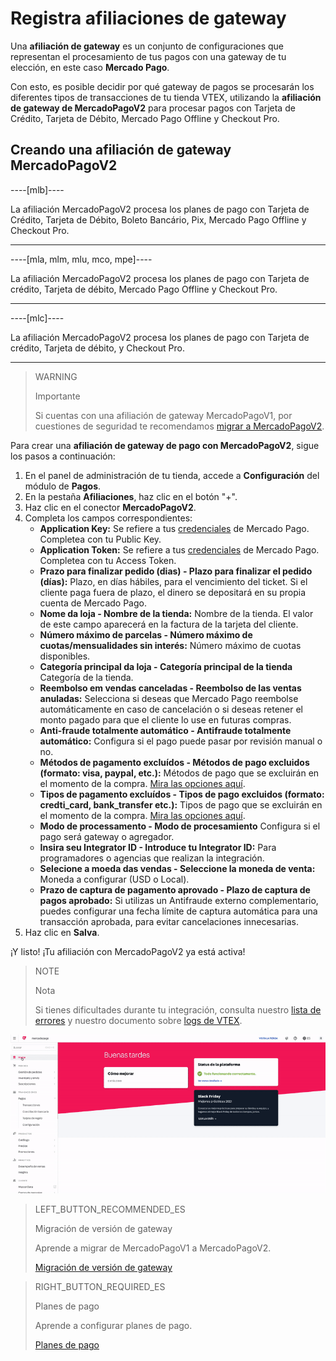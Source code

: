 # Registra afiliaciones de gateway

Una **afiliación de gateway** es un conjunto de configuraciones que representan el procesamiento de tus pagos con una gateway de tu elección, en este caso **Mercado Pago**. 


Con esto, es posible decidir por qué gateway de pagos se procesarán los diferentes tipos de transacciones de tu tienda VTEX, utilizando la **afiliación de gateway de MercadoPagoV2** para procesar pagos con Tarjeta de Crédito, Tarjeta de Débito, Mercado Pago Offline y Checkout Pro.

## Creando una afiliación de gateway MercadoPagoV2

----[mlb]----

La afiliación MercadoPagoV2 procesa los planes de pago con Tarjeta de Crédito, Tarjeta de Débito, Boleto Bancário, Pix, Mercado Pago Offline y Checkout Pro.

------------

----[mla, mlm, mlu, mco, mpe]----

La afiliación MercadoPagoV2 procesa los planes de pago con Tarjeta de crédito, Tarjeta de débito, Mercado Pago Offline y Checkout Pro.

------------

----[mlc]----

La afiliación MercadoPagoV2 procesa los planes de pago con Tarjeta de crédito, Tarjeta de débito, y Checkout Pro.

------------

> WARNING
>
> Importante
>
> Si cuentas con una afiliación de gateway MercadoPagoV1, por cuestiones de seguridad te recomendamos [migrar a MercadoPagoV2](https://www.mercadopago[FAKER][URL][DOMAIN]/developers/es/guides/plugins/unofficial/vtex/mp1-mp2-migration).

Para crear una **afiliación de gateway de pago con MercadoPagoV2**, sigue los pasos a continuación:

1. En el panel de administración de tu tienda, accede a **Configuración** del módulo de **Pagos**.
2. En la pestaña **Afiliaciones**, haz clic en el botón "+".
3. Haz clic en el conector **MercadoPagoV2**.
4. Completa los campos correspondientes: 
   * **Application Key:** Se refiere a tus [credenciales](https://www.mercadopago[FAKER][URL][DOMAIN]/developers/es/guides/resources/credentials) de Mercado Pago. Completea con tu Public Key.
   * **Application Token:** Se refiere a tus [credenciales](https://www.mercadopago[FAKER][URL][DOMAIN]/developers/es/guides/resources/credentials) de Mercado Pago. Completea con tu Access Token.
   * **Prazo para finalizar pedido (dias) - Plazo para finalizar el pedido (días):** Plazo, en días hábiles, para el vencimiento del ticket. Si el cliente paga fuera de plazo, el dinero se depositará en su propia cuenta de Mercado Pago.
   * **Nome da loja - Nombre de la tienda:** Nombre de la tienda. El valor de este campo aparecerá en la factura de la tarjeta del cliente.
   * **Número máximo de parcelas - Número máximo de cuotas/mensualidades sin interés:** Número máximo de cuotas disponibles.
   * **Categoría principal da loja - Categoría principal de la tienda** Categoría de la tienda.
   * **Reembolso em vendas canceladas - Reembolso de las ventas anuladas:** Selecciona si deseas que Mercado Pago reembolse automáticamente en caso de cancelación o si deseas retener el monto pagado para que el cliente lo use en futuras compras.
   * **Anti-fraude totalmente automático - Antifraude totalmente automático:** Configura si el pago puede pasar por revisión manual o no.
   * **Métodos de pagamento excluídos - Métodos de pago excluidos (formato: visa, paypal, etc.):** Métodos de pago que se excluirán en el momento de la compra. [Mira las opciones aquí](https://www.mercadopago[FAKER][URL][DOMAIN]/developers/es/guides/plugins/unofficial/vtex/payment-methods).
   * **Tipos de pagamento excluídos - Tipos de pago excluidos (formato: credti_card, bank_transfer etc.):** Tipos de pago que se excluirán en el momento de la compra. [Mira las opciones aquí](https://www.mercadopago[FAKER][URL][DOMAIN]/developers/es/guides/plugins/unofficial/vtex/payment-methods).
   * **Modo de processamento - Modo de procesamiento** Configura si el pago será gateway o agregador.
   * **Insira seu Integrator ID - Introduce tu Integrator ID:** Para programadores o agencias que realizan la integración.
   * **Selecione a moeda das vendas - Seleccione la moneda de venta:** Moneda a configurar (USD o Local).
   * **Prazo de captura de pagamento aprovado -  Plazo de captura de pagos aprobado:** Si utilizas un Antifraude externo complementario, puedes configurar una fecha límite de captura automática para una transacción aprobada, para evitar cancelaciones innecesarias.
5. Haz clic en **Salva**.

¡Y listo! ¡Tu afiliación con MercadoPagoV2 ya está activa!

> NOTE
>
> Nota
> 
> Si tienes dificultades durante tu integración, consulta nuestro [lista de errores](https://www.mercadopago[FAKER][URL][DOMAIN]/developers/es/guides/plugins/unofficial/vtex/common-errors) y nuestro documento sobre [logs de VTEX](https://www.mercadopago[FAKER][URL][DOMAIN]/developers/es/guides/plugins/unofficial/vtex/logs).

![Creando una afiliación de gateway MercadoPagoV2](/images/vtex/affiliationV2-es.gif)

> LEFT_BUTTON_RECOMMENDED_ES
>
> Migración de versión de gateway
>
> Aprende a migrar de MercadoPagoV1 a MercadoPagoV2.
>
> [Migración de versión de gateway](https://www.mercadopago[FAKER][URL][DOMAIN]/developers/es/guides/plugins/unofficial/vtex/mp1-mp2-migration)

> RIGHT_BUTTON_REQUIRED_ES
>
> Planes de pago
>
> Aprende a configurar planes de pago.
>
> [Planes de pago](https://www.mercadopago[FAKER][URL][DOMAIN]/developers/es/guides/plugins/unofficial/vtex/configure-payment-conditions)
